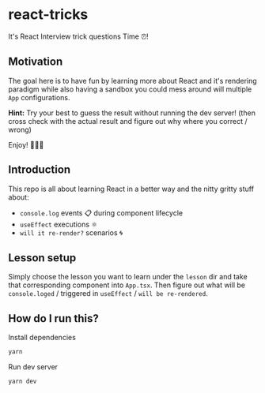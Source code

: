 # react-tricks

It's React Interview trick questions Time ⏰!

## Motivation

The goal here is to have fun by learning more about React and it's rendering paradigm while also having a sandbox you could mess around will multiple `App` configurations.

**Hint:** Try your best to guess the result without running the dev server! (then cross check with the actual result and figure out why where you correct / wrong)

Enjoy! 🎉🎉🎉

## Introduction

This repo is all about learning React in a better way and the nitty gritty stuff about:

- `console.log` events 📋 during component lifecycle
- `useEffect` executions ⚛
- `will it re-render?` scenarios 🌀

## Lesson setup

Simply choose the lesson you want to learn under the `lesson` dir and take that corresponding component into `App.tsx`. Then figure out what will be `console.loged` / triggered in `useEffect` / `will be re-rendered`.

## How do I run this?

Install dependencies

```bash
yarn
```

Run dev server

```bash
yarn dev
```
